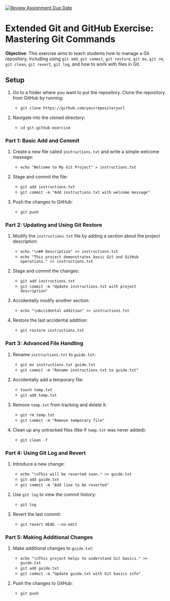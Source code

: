 [![Review Assignment Due Date](https://classroom.github.com/assets/deadline-readme-button-22041afd0340ce965d47ae6ef1cefeee28c7c493a6346c4f15d667ab976d596c.svg)](https://classroom.github.com/a/ajXMn-W6)
# Extended Git and GitHub Exercise: Mastering Git Commands

**Objective**: This exercise aims to teach students how to manage a Git repository, including using `git add`, `git commit`, `git restore`, `git mv`, `git rm`, `git clean`, `git revert`, `git log`, and how to work with files in Git.

## Setup

1. Go to a folder where you want to put the repository. Clone the repository from GitHub by running:
   - `git clone https://github.com/yourrepositoryurl`

2. Navigate into the cloned directory:
   - `cd git-github-exercise`

### Part 1: Basic Add and Commit

1. Create a new file called `instructions.txt` and write a simple welcome message:
   - `echo "Welcome to My Git Project" > instructions.txt`

2. Stage and commit the file:
   - `git add instructions.txt`
   - `git commit -m "Add instructions.txt with welcome message"`

3. Push the changes to GitHub:
   - `git push`

### Part 2: Updating and Using Git Restore

1. Modify the `instructions.txt` file by adding a section about the project description:
   - `echo "\n## Description" >> instructions.txt`
   - `echo "This project demonstrates basic Git and GitHub operations." >> instructions.txt`

2. Stage and commit the changes:
   - `git add instructions.txt`
   - `git commit -m "Update instructions.txt with project description"`

3. Accidentally modify another section:
   - `echo "\nAccidental addition" >> instructions.txt`

4. Restore the last accidental addition:
   - `git restore instructions.txt`

### Part 3: Advanced File Handling

1. Rename `instructions.txt` to `guide.txt`:
   - `git mv instructions.txt guide.txt`
   - `git commit -m "Rename instructions.txt to guide.txt"`

2. Accidentally add a temporary file:
   - `touch temp.txt`
   - `git add temp.txt`

3. Remove `temp.txt` from tracking and delete it:
   - `git rm temp.txt`
   - `git commit -m "Remove temporary file"`

4. Clean up any untracked files (like if `temp.txt` was never added):
   - `git clean -f`

### Part 4: Using Git Log and Revert

1. Introduce a new change:
   - `echo "\nThis will be reverted soon." >> guide.txt`
   - `git add guide.txt`
   - `git commit -m "Add line to be reverted"`

2. Use `git log` to view the commit history:
   - `git log`

3. Revert the last commit:
   - `git revert HEAD --no-edit`

### Part 5: Making Additional Changes

1. Make additional changes to `guide.txt`:
   - `echo "\nThis project helps to understand Git basics." >> guide.txt`
   - `git add guide.txt`
   - `git commit -m "Update guide.txt with Git basics info"`

2. Push the changes to GitHub:
   - `git push`
